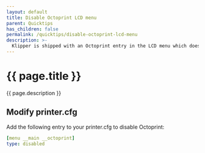 ```yaml
---
layout: default
title: Disable Octoprint LCD menu
parent: Quicktips
has_children: false
permalink: /quicktips/disable-octoprint-lcd-menu
description: >-
  Klipper is shipped with an Octoprint entry in the LCD menu which does not work with Mainsail.
---
```

 
# {{ page.title }}
{{ page.description }}

## Modify printer.cfg
Add the following entry to your printer.cfg to disable Octoprint:

```yaml
[menu __main __octoprint]
type: disabled
```
